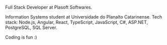Full Stack Developer at Plasoft Softwares.

Information Systems student at Universidade do Planalto Catarinense.
Tech stack: Node.js, Angular, React, TypeScript, JavaScript, C#, ASP.NET, PostgreSQL, SQL Server.

Coding is fun :)
